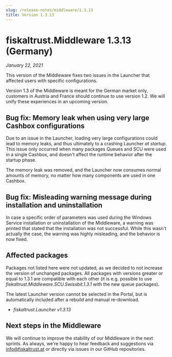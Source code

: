 ```yaml
---
slug: /release-notes/middleware/1.3.13
title: Version 1.3.13
---
```


# fiskaltrust.Middleware 1.3.13 (Germany)
_January 22, 2021_

This version of the Middleware fixes two issues in the Launcher that affected users with specific configurations.

<div class="alert alert--warning" role="alert">Version 1.3 of the Middleware is meant for the German market only, customers in Austria and France should continue to use version 1.2. We will unify these experiences in an upcoming version.</div>

## Bug fix: Memory leak when using very large Cashbox configurations
Due to an issue in the Launcher, loading very large configurations could lead to memory leaks, and thus ultimately to a crashing Launcher _at startup_. This issue only occurred when many packages Queues and SCU were used in a single Cashbox, and doesn't affect the runtime behavior after the startup phase.

The memory leak was removed, and the Launcher now consumes normal amounts of memory, no matter how many components are used in one Cashbox.

## Bug fix: Misleading warning message during installation and uninstallation
In case a specific order of parameters was used during the Windows Service installation or uninstallation of the Middleware, a warning was printed that stated that the installation was not successful. While this wasn't actually the case, the warning was highly misleading, and the behavior is now fixed.

## Affected packages
Packages not listed here were not updated, as we decided to not increase the version of unchanged packages. All packages with versions greater or equal to 1.3.1 are compatible with each other (it is e.g. possible to use _fiskaltrust.Middleware.SCU.Swissbit.1.3.1_ with the new queue packages).

The latest Launcher version cannot be selected in the Portal, but is automatically included after a rebuild and manual re-download.

- _fiskaltrust.Launcher v1.3.13_

## Next steps in the Middleware
We will continue to improve the stability of our Middleware in the next sprints. As always, we're happy to hear feedback and suggestions via [info@fiskaltrust.at](mailto:info@fiskaltrust.at) or directly via issues in our GitHub repositories.
